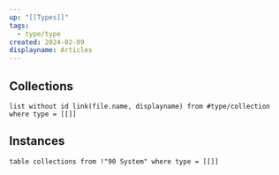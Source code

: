 ```yaml
---
up: "[[Types]]"
tags:
  - type/type
created: 2024-02-09
displayname: Articles
---
```

## Collections
```dataview
list without id link(file.name, displayname) from #type/collection 
where type = [[]]
```
## Instances
```dataview
table collections from !"90 System" where type = [[]]
```

